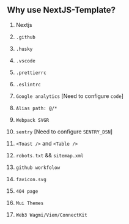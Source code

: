 ## Why use NextJS-Template?

1. Nextjs

2.  `.github` 

2. `.husky`  

3. `.vscode`  

4. `.prettierrc`

5. `.eslintrc`  

6. `Google analytics` [Need to configure `code`]

7. `Alias path: @/*` 

8. `Webpack SVGR`

9. `sentry` [Need to configure `SENTRY_DSN`] 

10. `<Toast />` and `<Table />` 

11. `robots.txt` && `sitemap.xml` 
 
12. `github workfolow`

13. `favicon.svg`

14. `404 page`

15. `Mui Themes` 

16. `Web3 Wagmi/Viem/ConnectKit`